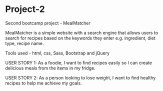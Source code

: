 # Project-2
Second bootcamp project - MealMatcher

MealMatcher is a simple website with a search engine that allows users to search for recipes based on the keywords they enter e.g. ingredient, diet type, recipe name.

Tools used - html, css, Sass, Bootstrap and jQuery

USER STORY 1: As a foodie, I want to find recipes easily so I can create delicious meals from the items in my fridge.

USER STORY 2: As a person looking to lose weight, I want to find healthy recipes to help me achieve my goals.
